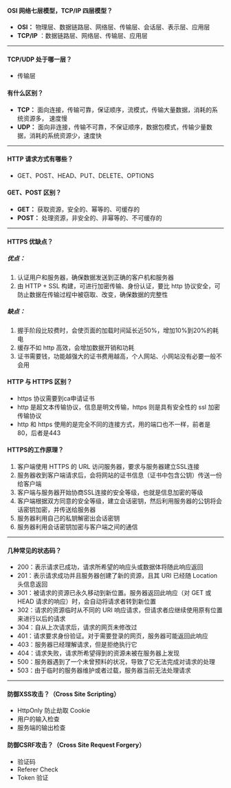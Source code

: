 #### OSI 网络七层模型，TCP/IP 四层模型？

- **OSI：** 物理层、数据链路层、网络层、传输层、会话层、表示层、应用层
- **TCP/IP** ：数据链路层、网络层、传输层、应用层

---

#### TCP/UDP 处于哪一层？

- 传输层

#### 有什么区别？

- **TCP：** 面向连接，传输可靠，保证顺序，流模式，传输大量数据，消耗的系统资源多，	速度慢
- **UDP：** 面向非连接，传输不可靠，不保证顺序，数据包模式，传输少量数据，消耗的系统资源少，速度快

---

#### HTTP 请求方式有哪些？

- GET、POST、HEAD、PUT、DELETE、OPTIONS

#### GET、POST 区别？

- **GET：** 获取资源，安全的、幂等的、可缓存的
- **POST：** 处理资源，非安全的、非幂等的、不可缓存的

---

#### HTTPS 优缺点？

##### 优点：

1. 认证用户和服务器，确保数据发送到正确的客户机和服务器
2. 由 HTTP + SSL 构建，可进行加密传输、身份认证，要比 http 协议安全，可防止数据在传输过程中被窃取、改变，确保数据的完整性

##### 缺点：
  
1. 握手阶段比较费时，会使页面的加载时间延长近50%，增加10%到20%的耗电
2. 缓存不如 http 高效，会增加数据开销和功耗
3. 证书需要钱，功能越强大的证书费用越高，个人网站、小网站没有必要一般不会用

#### HTTP 与 HTTPS 区别？

- https 协议需要到ca申请证书　　
- http 是超文本传输协议，信息是明文传输，https 则是具有安全性的 ssl 加密传输协议
- http 和 https 使用的是完全不同的连接方式，用的端口也不一样，前者是80，后者是443

#### HTTPS的工作原理？

1. 客户端使用 HTTPS 的 URL 访问服务器，要求与服务器建立SSL连接
2. 服务器收到客户端请求后，会将网站的证书信息（证书中包含公钥）传送一份给客户端
3. 客户端与服务器开始协商SSL连接的安全等级，也就是信息加密的等级
4. 客户端根据双方同意的安全等级，建立会话密钥，然后利用服务器的公钥将会话密钥加密，并传送给服务器
5. 服务器利用自己的私钥解密出会话密钥
6. 服务器利用会话密钥加密与客户端之间的通信

---

#### 几种常见的状态码？

- 200：表示请求已成功，请求所希望的响应头或数据体将随此响应返回
- 201：表示请求成功并且服务器创建了新的资源，且其 URI 已经随 Location 头信息返回
- 301：被请求的资源已永久移动到新位置。服务器返回此响应（对 GET 或 HEAD 请求的响应）时，会自动将请求者转到新位置
- 302：请求的资源临时从不同的 URI 响应请求，但请求者应继续使用原有位置来进行以后的请求
- 304：自从上次请求后，请求的网页未修改过
- 401：请求要求身份验证。对于需要登录的网页，服务器可能返回此响应
- 403：服务器已经理解请求，但是拒绝执行它
- 404：请求失败，请求所希望得到的资源未被在服务器上发现
- 500：服务器遇到了一个未曾预料的状况，导致了它无法完成对请求的处理
- 503：由于临时的服务器维护或者过载，服务器当前无法处理请求

---

#### 防御XSS攻击？（Cross Site Scripting）

- HttpOnly 防止劫取 Cookie
- 用户的输入检查
- 服务端的输出检查

#### 防御CSRF攻击？（Cross Site Request Forgery）

- 验证码
- Referer Check
- Token 验证

